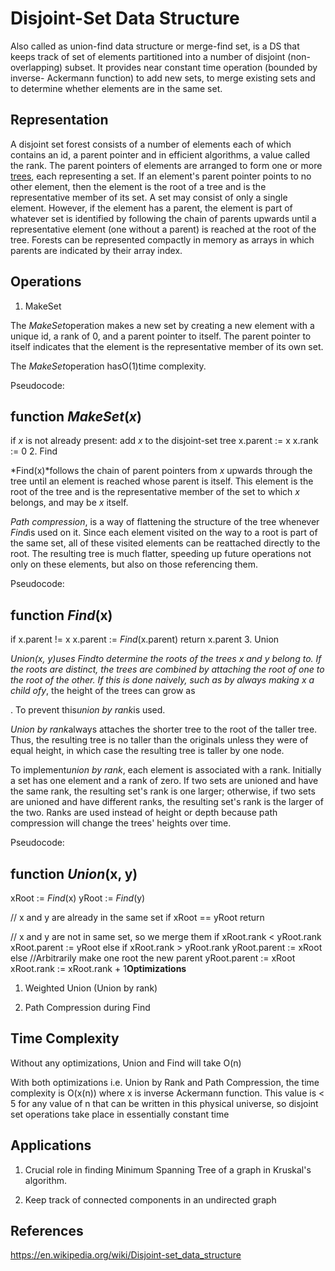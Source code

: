 # Disjoint-Set Data Structure

Also called as union-find data structure or merge-find set, is a DS that keeps track of set of elements partitioned into a number of disjoint (non-overlapping) subset. It provides near constant time operation (bounded by inverse- Ackermann function) to add new sets, to merge existing sets and to determine whether elements are in the same set.

## Representation

A disjoint set forest consists of a number of elements each of which contains an id, a parent pointer and in efficient algorithms, a value called the rank.
The parent pointers of elements are arranged to form one or more [trees](https://en.wikipedia.org/wiki/Tree_data_structure), each representing a set. If an element's parent pointer points to no other element, then the element is the root of a tree and is the representative member of its set. A set may consist of only a single element. However, if the element has a parent, the element is part of whatever set is identified by following the chain of parents upwards until a representative element (one without a parent) is reached at the root of the tree.
Forests can be represented compactly in memory as arrays in which parents are indicated by their array index.

## Operations

1. MakeSet

The *MakeSet*operation makes a new set by creating a new element with a unique id, a rank of 0, and a parent pointer to itself. The parent pointer to itself indicates that the element is the representative member of its own set.

The *MakeSet*operation hasO(1)time complexity.

Pseudocode:

## function *MakeSet*(*x*)

if *x* is not already present:
add *x* to the disjoint-set tree
x.parent := x
x.rank := 0
2. Find

*Find(x)*follows the chain of parent pointers from *x* upwards through the tree until an element is reached whose parent is itself. This element is the root of the tree and is the representative member of the set to which *x* belongs, and may be *x* itself.

*Path compression*, is a way of flattening the structure of the tree whenever *Find*is used on it. Since each element visited on the way to a root is part of the same set, all of these visited elements can be reattached directly to the root. The resulting tree is much flatter, speeding up future operations not only on these elements, but also on those referencing them.

Pseudocode:

## function *Find*(x)

if x.parent != x
x.parent := *Find*(x.parent)
return x.parent
3. Union

*Union(x, y)*uses *Find*to determine the roots of the trees *x* and *y* belong to. If the roots are distinct, the trees are combined by attaching the root of one to the root of the other. If this is done naively, such as by always making *x* a child of*y*, the height of the trees can grow as

. To prevent this*union by rank*is used.

*Union by rank*always attaches the shorter tree to the root of the taller tree. Thus, the resulting tree is no taller than the originals unless they were of equal height, in which case the resulting tree is taller by one node.

To implement*union by rank*, each element is associated with a rank. Initially a set has one element and a rank of zero. If two sets are unioned and have the same rank, the resulting set's rank is one larger; otherwise, if two sets are unioned and have different ranks, the resulting set's rank is the larger of the two. Ranks are used instead of height or depth because path compression will change the trees' heights over time.

Pseudocode:

## function *Union*(x, y)

xRoot := *Find*(x)
yRoot := *Find*(y)

// x and y are already in the same set
if xRoot == yRoot
return

// x and y are not in same set, so we merge them
if xRoot.rank < yRoot.rank
xRoot.parent := yRoot
else if xRoot.rank > yRoot.rank
yRoot.parent := xRoot
else
//Arbitrarily make one root the new parent
yRoot.parent := xRoot
xRoot.rank := xRoot.rank + 1**Optimizations**

1. Weighted Union (Union by rank)

2. Path Compression during Find

## Time Complexity

Without any optimizations, Union and Find will take O(n)

With both optimizations i.e. Union by Rank and Path Compression, the time complexity is O(x(n)) where x is inverse Ackermann function. This value is < 5 for any value of n that can be written in this physical universe, so disjoint set operations take place in essentially constant time

## Applications

1. Crucial role in finding Minimum Spanning Tree of a graph in Kruskal's algorithm.

2. Keep track of connected components in an undirected graph

## References

<https://en.wikipedia.org/wiki/Disjoint-set_data_structure>
